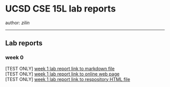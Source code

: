 # UCSD CSE 15L lab reports

author: _zilin_
___
## Lab reports
### week 0
[TEST ONLY] [week 1 lab report link to markdown file](lab-report-week1.md)    
[TEST ONLY] [week 1 lab report link to online web page](https://kiminus.github.io/cse15l-lab-reports/lab-report-week1.html)   
[TEST ONLY] [week 1 lab report link to respository HTML file](lab-report-week1.html)

